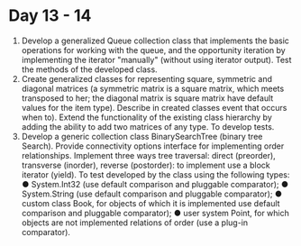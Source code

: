 # Day 13 - 14
1. Develop a generalized Queue collection class that implements the basic
operations for working with the queue, and the opportunity
iteration by implementing the iterator "manually" (without using
iterator output). Test the methods of the developed class.
2. Create generalized classes for representing square, symmetric and
diagonal matrices (a symmetric matrix is ​​a square matrix,
which meets transposed to her; the diagonal matrix is
square matrix
have default values ​​for the item type). Describe in created classes
event that occurs when
to). Extend the functionality of the existing class hierarchy by adding
the ability to add two matrices of any type. To develop
tests.
3. Develop a generic collection class BinarySearchTree (binary tree
Search). Provide connectivity options
interface for implementing order relationships. Implement three ways
tree traversal: direct (preorder), transverse (inorder), reverse (postorder):
to implement use a block iterator (yield). To test
developed by the class using the following types:
● System.Int32 (use default comparison and pluggable
comparator);
● System.String (use default comparison and pluggable
comparator);
● custom class Book, for objects of which it is implemented
use default comparison and pluggable
comparator);
● user system Point, for which objects are not implemented
relations of order (use a plug-in comparator).
